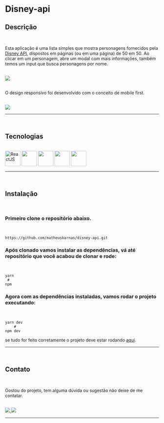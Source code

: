 # Disney-api
## Descrição
<br/>

Esta aplicação é uma lista simples que mostra personagens fornecidos pela [Disney API](https://disneyapi.dev/), dispostos em páginas (ou em uma página) de 50 em 50. Ao clicar em um personagem, abre um modal com mais informações, também temos um input que busca personagens por nome.

<br/> 

<img src="./github/APPfuncionando.gif" />
<br/>
<br/>

O design responsivo foi desenvolvido com o conceito de mobile first.

<br/>
<img src="./github/ResponsividadeHome.gif" />


---

<br/>

## Tecnologias
<br/>

<div class="technologies" style={{display:flex}}>
    <img height='50px' alt="ReactJS" src="https://cdn.jsdelivr.net/gh/devicons/devicon/icons/react/react-original-wordmark.svg" />
    <img height='50px' src="https://cdn.jsdelivr.net/gh/devicons/devicon/icons/typescript/typescript-original.svg" />    
    <img height='50px' src="https://cdn.jsdelivr.net/gh/devicons/devicon/icons/less/less-plain-wordmark.svg" />  
    <img height='50px' src="https://cdn.jsdelivr.net/gh/devicons/devicon/icons/materialui/materialui-original.svg" />  
    <img height='50px' src="https://cdn.jsdelivr.net/gh/devicons/devicon/icons/git/git-original-wordmark.svg" />

  </div>

 

  ---

  <br/>

## Instalação

<br/>

### Primeiro clone o repositório  abaixo.

<br/>

    https://github.com/matheuskarnas/disney-api.git
    


### Após clonado vamos instalar as dependências, vá até repositório que você acabou de clonar e rode: 
<br />

    yarn
     #
    npm

### Agora com as dependências instaladas, vamos rodar o projeto executando:

<br/>

    yarn dev
        #
    npm dev
se tudo for feito corretamente o projeto deve estar rodando [aqui](http://localhost:3000/).

---

<br/>

## Contato

<br/>

Gostou do projeto, tem alguma dúvida ou sugestão não deixe de me contatar.

<br/>

<a  href="https://www.linkedin.com/in/matheuskarnas/">
    <img src="https://img.shields.io/badge/LinkedIn-0077B5?style=for-the-badge&logo=linkedin&logoColor=white" /> 
<a/>
<a  href="mailto:matheuskarnas1@gmail.com">
    <img src="https://img.shields.io/badge/Gmail-D14836?style=for-the-badge&logo=gmail&logoColor=white" /> 
<a/>

---
